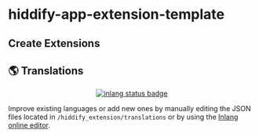 # hiddify-app-extension-template


## Create Extensions


## 🌎 Translations

<div align=center>
    
[![inlang status badge](https://inlang.com/badge?url=github.com/author_name/project_urlname)](https://inlang.com/editor/github.com/author_name/project_urlname?ref=badge)
</div>

Improve existing languages or add new ones by manually editing the JSON files located in `/hiddify_extension/translations` or by using the [Inlang online editor](https://inlang.com/editor/github.com/author_name/project_urlname).

